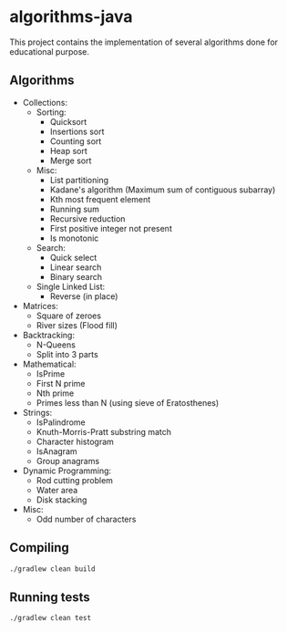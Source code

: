 # algorithms-java

This project contains the implementation of several algorithms done for educational purpose.

## Algorithms

* Collections:
    * Sorting:
        * Quicksort
        * Insertions sort
        * Counting sort
        * Heap sort
        * Merge sort
    * Misc:
        * List partitioning
        * Kadane's algorithm (Maximum sum of contiguous subarray)
        * Kth most frequent element
        * Running sum
        * Recursive reduction
        * First positive integer not present
        * Is monotonic
    * Search:
        * Quick select
        * Linear search
        * Binary search
    * Single Linked List:
        * Reverse (in place)
* Matrices:
    * Square of zeroes
    * River sizes (Flood fill)
* Backtracking:
    * N-Queens
    * Split into 3 parts
* Mathematical:
    * IsPrime
    * First N prime
    * Nth prime
    * Primes less than N (using sieve of Eratosthenes)
* Strings:
    * IsPalindrome
    * Knuth-Morris-Pratt substring match
    * Character histogram
    * IsAnagram
    * Group anagrams
* Dynamic Programming:
    * Rod cutting problem
    * Water area
    * Disk stacking
* Misc:
    * Odd number of characters

## Compiling

```bash
./gradlew clean build
```

## Running tests
```bash
./gradlew clean test
```
